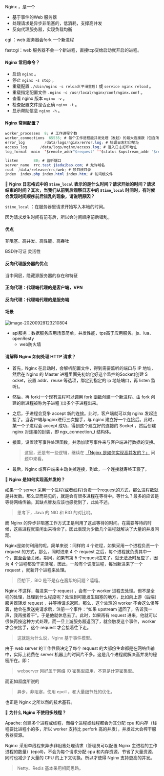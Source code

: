 Nginx ，是一个 

- 基于事件的Web 服务器
- 处理请求是异步非阻塞的，低消耗，支撑高并发
- 反向代理服务器，实现负载均衡

cgi ：web 服务器会fork 一个新进程

fastcgi：web 服务器不会一个新进程，直接tcp交给启动就开启的进程。

#### Nginx 常用命令？

- 启动 `nginx` 。
- 停止 `nginx -s stop`  。
- 重载配置 `./sbin/nginx -s reload(平滑重启)` 或 `service nginx reload` 。
- 重载指定配置文件 `.nginx -c /usr/local/nginx/conf/nginx.conf` 。
- 查看 nginx 版本 `nginx -v` 。
- 检查配置文件是否正确 `nginx -t` 。
- 显示帮助信息 `nginx -h` 。

#### Nginx 常用配置？

```java
worker_processes  8; # 工作进程个数
worker_connections  65535; # 每个工作进程能并发处理（发起）的最大连接数（包含所有连接数）
error_log         /data/logs/nginx/error.log; # 错误日志打印地址
access_log      /data/logs/nginx/access.log; # 进入日志打印地址
log_format  main  '$remote_addr"$request" ''$status $upstream_addr "$request_time"'; # 进入日志格式

listen       80; # 监听端口
server_name  rrc.test.jiedaibao.com; # 允许域名
root  /data/release/rrc/web; # 项目根目录
index  index.php index.html index.htm; # 访问根文件
```

🦅 **Nginx 日志格式中的 `$time_local` 表示的是什么时间？请求开始的时间？请求结束的时间？其次，当我们从前到后观察日志中的 `$time_local` 时间时，有时候会发现时间顺序前后错乱的现象，请说明原因？**

`$time_local` ：在服务器里请求开始写入本地的时间。

因为请求发生时间有前有后，所以会时间顺序前后错乱。

#### 优点

非阻塞、高并发、高性能、高吞吐

BSD许可证 灵活性

#### **反向代理服务器**的优点

当中间层，隐藏源服务器的存在和特征

#### 正向代理：代理端代理的是客户端，VPN

#### 反向代理：代理端代理的是服务端

#### 场景

![image-20200928123210804](https://gitee.com//chenchong0817/picture/raw/master/Aaron/20200928123220.png)

- api服务：数据服务应用场景简单，并发性能，tps高于应用服务。js、lua、openResty
  - web防火墙

#### 请解释 Nginx 如何处理 HTTP 请求？

- 首先，Nginx 在启动时，会解析配置文件，得到需要监听的端口与 IP 地址，然后在 Nginx 的 Master 进程里面先初始化好这个监控的Socket(创建 S ocket，设置 addr、reuse 等选项，绑定到指定的 ip 地址端口，再 listen 监听)。

- 然后，再 fork(一个现有进程可以调用 fork 函数创建一个新进程。由 fork 创建的新进程被称为子进程 )出多个子进程出来。

- 之后，子进程会竞争 accept 新的连接。此时，客户端就可以向 nginx 发起连接了。当客户端与nginx进行三次握手，与 nginx 建立好一个连接后。此时，某一个子进程会 accept 成功，得到这个建立好的连接的 Socket ，然后创建 nginx 对连接的封装，即 ngx_connection_t 结构体。

- 接着，设置读写事件处理函数，并添加读写事件来与客户端进行数据的交换。

  > 这里，还是有一些逻辑，继续在 [「Nginx 是如何实现高并发的？」](http://svip.iocoder.cn/Nginx/Interview/#) 问题中来看。

- 最后，Nginx 或客户端来主动关掉连接，到此，一个连接就寿终正寝了。

🦅 **Nginx 是如何实现高并发的？**

如果一个 server 采用一个进程(或者线程)负责一个request的方式，那么进程数就是并发数。那么显而易见的，就是会有很多进程在等待中。等什么？最多的应该是等待网络传输。其缺点胖友应该也感觉到了，此处不述。

> 思考下，Java 的 NIO 和 BIO 的对比哟。

而 Nginx 的异步非阻塞工作方式正是利用了这点等待的时间。在需要等待的时候，这些进程就空闲出来待命了。因此表现为少数几个进程就解决了大量的并发问题。

Nginx是如何利用的呢，简单来说：同样的 4 个进程，如果采用一个进程负责一个 request 的方式，那么，同时进来 4 个 request 之后，每个进程就负责其中一个，直至会话关闭。期间，如果有第 5 个request进来了。就无法及时反应了，因为 4 个进程都没干完活呢，因此，一般有个调度进程，每当新进来了一个 request ，就新开个进程来处理。

> 回想下，BIO 是不是存在酱紫的问题？嘻嘻。

Nginx 不这样，每进来一个 request ，会有一个 worker 进程去处理。但不是全程的处理，处理到什么程度呢？处理到可能发生阻塞的地方，比如向上游（后端）服务器转发 request ，并等待请求返回。那么，这个处理的 worker 不会这么傻等着，他会在发送完请求后，注册一个事件：“如果 upstream 返回了，告诉我一声，我再接着干”。于是他就休息去了。此时，如果再有 request 进来，他就可以很快再按这种方式处理。而一旦上游服务器返回了，就会触发这个事件，worker 才会来接手，这个 request 才会接着往下走。

> 这就是为什么说，Nginx 基于事件模型。

由于 web server 的工作性质决定了每个 request 的大部份生命都是在网络传输中，实际上花费在 server 机器上的时间片不多。这是几个进程就解决高并发的秘密所在。即：

> webserver 刚好属于网络 IO 密集型应用，不算是计算密集型。

而正如叔度所说的

> 异步，非阻塞，使用 epoll ，和大量细节处的优化。

也正是 Nginx 之所以然的技术基石。

🦅 **为什么 Nginx 不使用多线程？**

Apache: 创建多个进程或线程，而每个进程或线程都会为其分配 cpu 和内存（线程要比进程小的多，所以 worker 支持比 perfork 高的并发），并发过大会榨干服务器资源。

Nginx: 采用单线程来异步非阻塞处理请求（管理员可以配置 Nginx 主进程的工作进程的数量）(epoll)，不会为每个请求分配 cpu 和内存资源，节省了大量资源，同时也减少了大量的 CPU 的上下文切换。所以才使得 Nginx 支持更高的并发。

> Netty、Redis 基本采用相同思路。